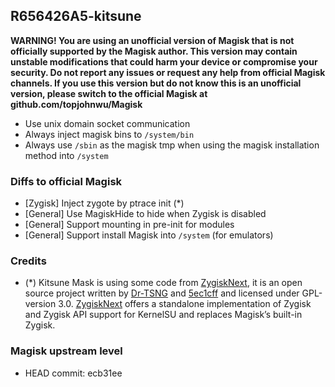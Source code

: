 ## R656426A5-kitsune

**WARNING! You are using an unofficial version of Magisk that is not officially supported by the Magisk author. This version may contain unstable modifications that could harm your device or compromise your security. Do not report any issues or request any help from official Magisk channels. If you use this version but do not know this is an unofficial version, please switch to the official Magisk at github.com/topjohnwu/Magisk**

- Use unix domain socket communication
- Always inject magisk bins to `/system/bin`
- Always use `/sbin` as the magisk tmp when using the magisk installation method into `/system`

### Diffs to official Magisk

- [Zygisk] Inject zygote by ptrace init (*)
- [General] Use MagiskHide to hide when Zygisk is disabled
- [General] Support mounting in pre-init for modules
- [General] Support install Magisk into `/system` (for emulators)

### Credits

- (*) Kitsune Mask is using some code from [ZygiskNext](https://github.com/Dr-TSNG/ZygiskNext), it is an open source project written by [Dr-TSNG](https://github.com/Dr-TSNG/ZygiskNext) and [5ec1cff](https://github.com/5ec1cff) and licensed under GPL-version 3.0. [ZygiskNext](https://github.com/Dr-TSNG/ZygiskNext) offers a standalone implementation of Zygisk and Zygisk API support for KernelSU and replaces Magisk’s built-in Zygisk.

### Magisk upstream level

- HEAD commit: ecb31ee
